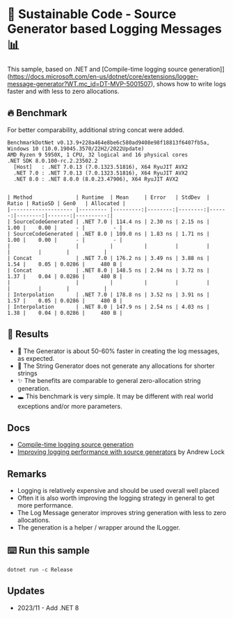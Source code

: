 # 🌳 Sustainable Code - Source Generator based Logging Messages 📊

This sample, based on .NET and [Compile-time logging source generation]](https://docs.microsoft.com/en-us/dotnet/core/extensions/logger-message-generator?WT.mc_id=DT-MVP-5001507), shows how to write logs faster and with less to zero allocations.

## 🔥 Benchmark

For better comparability, additional string concat were added.

```
BenchmarkDotNet v0.13.9+228a464e8be6c580ad9408e98f18813f6407fb5a, Windows 10 (10.0.19045.3570/22H2/2022Update)
AMD Ryzen 9 5950X, 1 CPU, 32 logical and 16 physical cores
.NET SDK 8.0.100-rc.2.23502.2
  [Host]   : .NET 7.0.13 (7.0.1323.51816), X64 RyuJIT AVX2
  .NET 7.0 : .NET 7.0.13 (7.0.1323.51816), X64 RyuJIT AVX2
  .NET 8.0 : .NET 8.0.0 (8.0.23.47906), X64 RyuJIT AVX2


| Method              | Runtime  | Mean     | Error   | StdDev  | Ratio | RatioSD | Gen0   | Allocated |
|-------------------- |--------- |---------:|--------:|--------:|------:|--------:|-------:|----------:|
| SourceCodeGenerated | .NET 7.0 | 114.4 ns | 2.30 ns | 2.15 ns |  1.00 |    0.00 |      - |         - |
| SourceCodeGenerated | .NET 8.0 | 109.0 ns | 1.83 ns | 1.71 ns |  1.00 |    0.00 |      - |         - |
|                     |          |          |         |         |       |         |        |           |
| Concat              | .NET 7.0 | 176.2 ns | 3.49 ns | 3.88 ns |  1.54 |    0.05 | 0.0286 |     480 B |
| Concat              | .NET 8.0 | 148.5 ns | 2.94 ns | 3.72 ns |  1.37 |    0.04 | 0.0286 |     480 B |
|                     |          |          |         |         |       |         |        |           |
| Interpolation       | .NET 7.0 | 178.8 ns | 3.52 ns | 3.91 ns |  1.57 |    0.05 | 0.0286 |     480 B |
| Interpolation       | .NET 8.0 | 147.9 ns | 2.54 ns | 4.03 ns |  1.38 |    0.04 | 0.0286 |     480 B |
```

## 🏁 Results

- 🎿 The Generator is about 50-60% faster in creating the log messages, as expected.
- 🔋 The String Generator does not generate any allocations for shorter strings
- ✨ The benefits are comparable to general zero-allocation string generation.
- 🕳️ This benchmark is very simple. It may be different with real world exceptions and/or more parameters.

## Docs

- [Compile-time logging source generation](https://docs.microsoft.com/en-us/dotnet/core/extensions/logger-message-generator?WT.mc_id=DT-MVP-5001507)
- [Improving logging performance with source generators](https://andrewlock.net/exploring-dotnet-6-part-8-improving-logging-performance-with-source-generators/) by Andrew Lock

## Remarks

- Logging is relatively expensive and should be used overall well placed
- Often it is also worth improving the logging strategy in general to get more performance.
- The Log Message generator improves string generation with less to zero allocations.
- The generation is a helper / wrapper around the ILogger.

## ⌨️ Run this sample

```shell
dotnet run -c Release
```

## Updates

- 2023/11 - Add .NET 8
